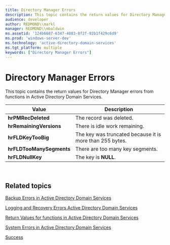 ```yaml
---
title: Directory Manager Errors
description: This topic contains the return values for Directory Manager errors from functions in Active Directory Domain Services.
audience: developer
author: REDMOND\\markl
manager: REDMOND\\mbaldwin
ms.assetid: '124b6687-6347-4883-8f2f-92b1f429c6d9'
ms.prod: 'windows-server-dev'
ms.technology: 'active-directory-domain-services'
ms.tgt_platform: multiple
keywords: ["Directory Manager Errors"]
---
```


# Directory Manager Errors

This topic contains the return values for Directory Manager errors from functions in Active Directory Domain Services.



| Value                    | Description                                              |
|--------------------------|----------------------------------------------------------|
| **hrPMRecDeleted**       | The record was deleted.                                  |
| **hrRemainingVersions**  | There is idle work remaining.                            |
| **hrFLDKeyTooBig**       | The key was truncated because it is more than 255 bytes. |
| **hrFLDTooManySegments** | There are too many key segments.                         |
| **hrFLDNullKey**         | The key is **NULL**.                                     |



 

## Related topics

<dl> <dt>

[Backup Errors in Active Directory Domain Services](backup-errors-in-active-directory-domain-services.md)
</dt> <dt>

[Logging and Recovery Errors Active Directory Domain Services](logging-and-recovery-errors-in-functions-in-active-directory-domain-services.md)
</dt> <dt>

[Return Values for functions in Active Directory Domain Services](return-values-for-functions-in-active-directory-domain-services.md)
</dt> <dt>

[System Errors in Active Directory Domain Services](system-errors-in-active-directory-domain-services.md)
</dt> <dt>

[Success](success.md)
</dt> </dl>

 

 




